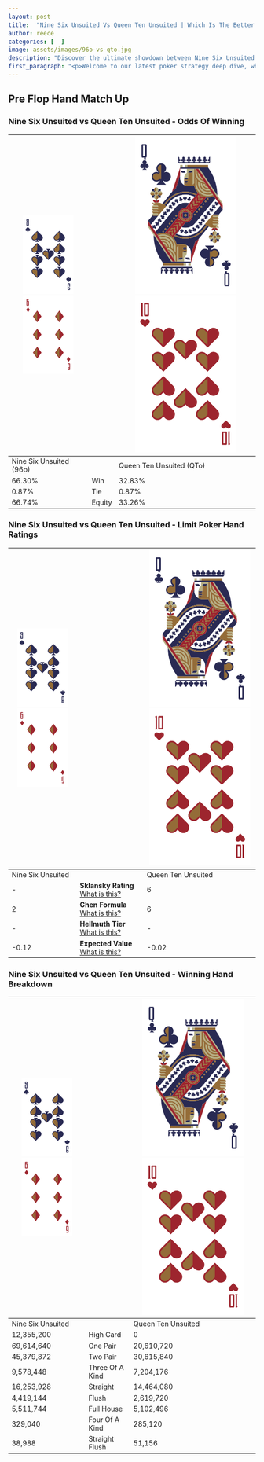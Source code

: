 ```yaml
---
layout: post
title:  "Nine Six Unsuited Vs Queen Ten Unsuited | Which Is The Better Hand In Poker? A Complete Guide"
author: reece
categories: [  ]
image: assets/images/96o-vs-qto.jpg
description: "Discover the ultimate showdown between Nine Six Unsuited and Queen Ten Unsuited in poker! Uncover the odds, strategies, and scenarios where one hand triumphs over the other. Get ready to up your poker game with this thrilling analysis."
first_paragraph: "<p>Welcome to our latest poker strategy deep dive, where we're pitting two distinct hands against each other in a high-stakes showdown: Nine Six Unsuited vs Queen Ten Unsuited.</p><p>In the dynamic world of poker, every decision counts, and knowing which hand holds the upper hand is key to your success at the table.</p><p>In this article, we'll dissect these two hands, explore the scenarios where one dominates the other, and equip you with the knowledge to make strategic choices that can tip the odds in your favor.</p><p>Get ready to unravel the intriguing dynamics of these poker hands and elevate your game to new heights.</p>"
---
```




[comment]: # (sp0)

## Pre Flop Hand Match Up

<div class="table hand-ratings" markdown="1"> 



### Nine Six Unsuited vs Queen Ten Unsuited - Odds Of Winning


    
| ![image info](assets/images/hand1/9.png) ![image info](assets/images/hand1/6o.png) |  | ![image info](assets/images/hand2/Q.png) ![image info](assets/images/hand2/To.png) |
| -------- | -------- | -------- |
| Nine Six Unsuited (96o) |  | Queen Ten Unsuited (QTo) |
| 66.30% | Win | 32.83% |
| 0.87% | Tie | 0.87% |
| 66.74% | Equity | 33.26% |




[comment]: # (sp1)



### Nine Six Unsuited vs Queen Ten Unsuited - Limit Poker Hand Ratings


    
| ![image info](assets/images/hand1/9.png) ![image info](assets/images/hand1/6o.png) |  | ![image info](assets/images/hand2/Q.png) ![image info](assets/images/hand2/To.png) |
| -------- | -------- | -------- |
| Nine Six Unsuited |  | Queen Ten Unsuited |
| - | **Sklansky Rating** [What is this?](/sklansky-rating-explained) | 6 |
| 2 | **Chen Formula** [What is this?](/chen-formula-explained) | 6 |
| - | **Hellmuth Tier** [What is this?](/Hellmuth-tier-explained) | - |
| -0.12 | **Expected Value** [What is this?](/expected-value-explained) | -0.02 |




[comment]: # (sp2)



### Nine Six Unsuited vs Queen Ten Unsuited - Winning Hand Breakdown


    
| ![image info](assets/images/hand1/9.png) ![image info](assets/images/hand1/6o.png) |  | ![image info](assets/images/hand2/Q.png) ![image info](assets/images/hand2/To.png) |
| -------- | -------- | -------- |
| Nine Six Unsuited |  | Queen Ten Unsuited |
| 12,355,200 | High Card | 0 |
| 69,614,640 | One Pair | 20,610,720 |
| 45,379,872 | Two Pair | 30,615,840 |
| 9,578,448 | Three Of A Kind | 7,204,176 |
| 16,253,928 | Straight | 14,464,080 |
| 4,419,144 | Flush | 2,619,720 |
| 5,511,744 | Full House | 5,102,496 |
| 329,040 | Four Of A Kind | 285,120 |
| 38,988 | Straight Flush | 51,156 |




[comment]: # (sp3)



</div>

[comment]: # (sp4)



[comment]: # (sp5)

